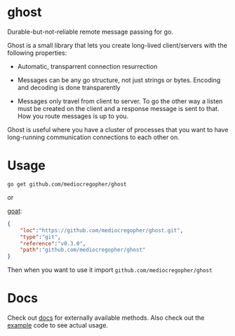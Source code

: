 # ghost

Durable-but-not-reliable remote message passing for go.

Ghost is a small library that lets you create long-lived client/servers with the
following properties:

* Automatic, transparrent connection resurrection

* Messages can be any go structure, not just strings or bytes. Encoding and
  decoding is done transparently

* Messages only travel from client to server. To go the other way a listen
  must be created on the client and a response message is sent to that. How you
  route messages is up to you.

Ghost is useful where you have a cluster of processes that you want to have
long-running communication connections to each other on.

# Usage

`go get github.com/mediocregopher/ghost`

or

[goat][0]:
```json
{
    "loc":"https://github.com/mediocregopher/ghost.git",
    "type":"git",
    "reference":"v0.3.0",
    "path":"github.com/mediocregopher/ghost"
}
```

Then when you want to use it import `github.com/mediocregopher/ghost`

# Docs

Check out [docs][1] for externally available methods.  Also check out the
[example](/example) code to see actual usage.

[0]: http://github.com/mediocregopher/goat
[1]: http://godoc.org/github.com/mediocregopher/ghost
